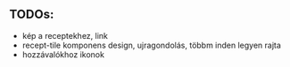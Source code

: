 ## TODOs:
-   kép a receptekhez, link
-   recept-tile komponens design, ujragondolás, többm inden legyen rajta 
-   hozzávalókhoz ikonok
